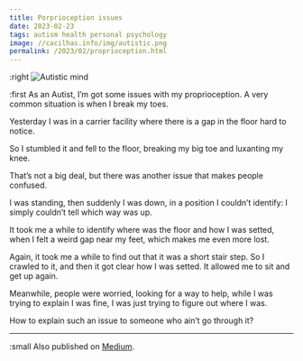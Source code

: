 ```yaml
---
title: Porprioception issues
date: 2023-02-23
tags: autism health personal psychology
image: //cacilhas.info/img/autistic.png
permalink: /2023/02/proprioception.html
---
```

[image]: {{{image}}}
[Medium]: https://cacilhas.medium.com/proprioception-issues-a1a8695f9ecc

:right ![Autistic mind][image]

:first As an Autist, I’m got some issues with my proprioception. A very common
situation is when I break my toes.

Yesterday I was in a carrier facility where there is a gap in the floor hard to
notice.

So I stumbled it and fell to the floor, breaking my big toe and luxanting my
knee.

That’s not a big deal, but there was another issue that makes people confused.

I was standing, then suddenly I was down, in a position I couldn’t identify: I
simply couldn’t tell which way was up.

It took me a while to identify where was the floor and how I was setted, when I
felt a weird gap near my feet, which makes me even more lost.

Again, it took me a while to find out that it was a short stair step. So I
crawled to it, and then it got clear how I was setted. It allowed me to sit and
get up again.

Meanwhile, people were worried, looking for a way to help, while I was trying to
explain I was fine, I was just trying to figure out where I was.

How to explain such an issue to someone who ain’t go through it?

-----

:small Also published on [Medium][].
